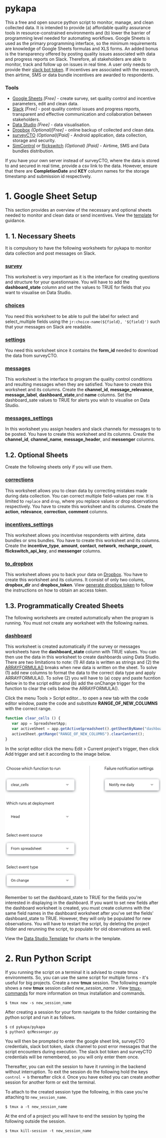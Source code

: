 # pykapa
This a free and open source python script to monitor, manage, and clean collected data. It is intended to provide (a) affordable quality assurance tools in resource-constrained environments and (b) lower the barrier of programming level needed for automating workflows. Google Sheets is used as the primary programming interface, so the minimum requirements are knowledge of Google Sheets formulas and XLS forms. An added bonus is the transparency offered by posting quality issues associated with data and progress reports on Slack. Therefore, all stakeholders are able to monitor, track and follow up on issues in real time. A user only needs to provide their [slack bot token](https://slack.dev/node-slack-sdk/tutorials/local-development). If incentives are associated with the research, then airtime, SMS or data bundle incentives are awarded to respondents.  
### Tools
- [Google Sheets](https://docs.google.com) *[Free]* - create survey, set quality control and incentive parameters, edit and clean data.
- [Slack](https://slack.com) *[Free]* - post quality control issues and progress reports, transparent and effective communication and collaboration between stakeholders.
- [Data Studio](https://datastudio.google.com) *[Free]* - data visualisation.
- [Dropbox](http://dropbox.com) *(Optional)[Free]* - online backup of collected and clean data.
- [surveyCTO](https://www.surveycto.com) *(Optional)[Paid]* - Android application, data collection, storage and security.
- [SimControl](https://new.simcontrol.co.za/) or [flickswitch](https://www.flickswitch.co.za) *(Optional) [Paid]* - Airtime, SMS and Data bundles distribution. 


If you have your own server instead of surveyCTO, where the data is stored to and secured in real time, provide a csv link to the data. However, ensure that there are **CompletionDate** and **KEY** column names for the storage timestamp and submission id respectively.

# 1. Google Sheet Setup
This section provides an overview of the necessary and optional sheets needed to monitor and clean data or send incentives. View the [template](https://docs.google.com/spreadsheets/d/1_DcvojpHzpZixOts6BApy0neiqtwjJkhVdMBqJVucgM/edit#gid=1956562684) for guidance.

## 1. 1. **Necessary Sheets**
It is compulsory to have the following worksheets for pykapa to monitor data collection and post messages on Slack.

### [survey](https://docs.google.com/spreadsheets/d/1_DcvojpHzpZixOts6BApy0neiqtwjJkhVdMBqJVucgM/edit#gid=1956562684)
This worksheet is very important as it is the interface for creating questions and structure for your questionnaire. You will have to add the **dashboard_state** column and set the values to TRUE for fields that you want to visualise on Data Studio.

### [choices](https://docs.google.com/spreadsheets/d/1_DcvojpHzpZixOts6BApy0neiqtwjJkhVdMBqJVucgM/edit#gid=1259247300)
You need this worksheet to be able to pull the label for select and select_multiple fields using the `jr:choice-name(${field}, '${field}')` such that your messages on Slack are readable.

### [settings](https://docs.google.com/spreadsheets/d/1_DcvojpHzpZixOts6BApy0neiqtwjJkhVdMBqJVucgM/edit#gid=1265829571)
You need this worksheet since it contains the **form_id** needed to download the data from surveyCTO.

### [messages](https://docs.google.com/spreadsheets/d/1_DcvojpHzpZixOts6BApy0neiqtwjJkhVdMBqJVucgM/edit#gid=281244287)
This worksheet is the interface to program the quality control conditions and resulting messages when they are satisfied. You have to create this worksheet and its columns. Create the **channel_id**, **message_relevance**, **message_label**,	**dashboard_state**,and **name** columns. Set the dashboard_sate values to TRUE for alerts you wish to visualise on Data Studio.

### [messages_settings](https://docs.google.com/spreadsheets/d/1_DcvojpHzpZixOts6BApy0neiqtwjJkhVdMBqJVucgM/edit#gid=445642130)
In this worksheet you assign headers and slack channels for messages to to be posted. You have to create this worksheet and its columns. Create the **channel_id**, **channel_name**, **message_header**, and **messenger** columns.

## 1.2. **Optional Sheets**
Create the following sheets only if you will use them.

### [corrections](https://docs.google.com/spreadsheets/d/1_DcvojpHzpZixOts6BApy0neiqtwjJkhVdMBqJVucgM/edit#gid=937346004)
This worksheet allows you to clean data by correcting mistakes made during data collection. You can correct multiple field-values per row. It is limited to `replace` and `drop`, where you replace values or drop observations respectively. You have to create this worksheet and its columns. Create the **action**, **relevance**,	**correction**,	**comment** columns. 

### [incentives_settings](https://docs.google.com/spreadsheets/d/1_DcvojpHzpZixOts6BApy0neiqtwjJkhVdMBqJVucgM/edit#gid=1255809361)
This worksheet allows you incentivise respondents with airtime, data bundles or sms bundles. You have to create this worksheet and its columns. Create the **incentive_type**, **amount**, **contact**, **network**, **recharge_count**, **flickswitch_api_key**, and **messenger** columns.

### [to_dropbox](https://docs.google.com/spreadsheets/d/1_DcvojpHzpZixOts6BApy0neiqtwjJkhVdMBqJVucgM/edit#gid=962194809)
This worksheet allows you to back your data on [Dropbox](http://dropbox.com). You have to create this worksheet and its columns. It consist of only two colums, **dropbox_dir** and **dropbox_token**. View [generate dropbox token](https://blogs.dropbox.com/developers/2014/05/generate-an-access-token-for-your-own-account/) to follow the instructions on how to obtain an access token.

## 1.3. **Programmatically Created Sheets**
The following worksheets are created automatically when the program is running. You must not create any worksheet with the following names. 

### [dashboard](https://docs.google.com/spreadsheets/d/1_DcvojpHzpZixOts6BApy0neiqtwjJkhVdMBqJVucgM/edit#gid=156439626)
This worksheet is created automatically if the survey or messages worksheets have the **dashboard_state** column with TRUE values. You can then use the data in this worksheet to create dashboards using Data Studio. There are two limitations to note: (1) All data is written as strings and (2) the [ARRAYFORMULA()](https://support.google.com/docs/answer/3093275?hl=en-GB) breaks when new data is written on the sheet. To solve (1) add new columns to format the data to the correct data type and apply ARRAYFORMULA(). To solve (2) you will have to (a) copy and paste fucntion below in to the script editor and (b) add the onChange trigger for the function to clear the cells below the ARRAYFORMULA().

Click the menu Tools > Script editor... to open a new tab with the code editor window, paste the code and substitute **RANGE_OF_NEW_COLUMNS** with the correct range.

```javascript
function clear_cells () {
   var app = SpreadsheetApp;
   var activeSheet = app.getActiveSpreadsheet().getSheetByName("dashboard");
   activeSheet.getRange("RANGE_OF_NEW_COLUMNS").clearContent();
}
```

In the script editor click the menu Edit > Current project's trigger, then click Add trigger and set it according to the image below.

![onChange Trigger](https://github.com/ikapadata/pykapa/blob/master/onChange%20Trigger.png)


Remember to set the dashboard_state to TRUE for the fields you're interested in displaying in the dashboard. If you want to set new fields after the dashboard worksheet is created, you must create columns with the same field names in the dashboard worksheet after you've set the fields' dashboard_state to TRUE. However, they will only be populated for new observations. You will have to restart the script, by deleting the project folder and rerunning the script, to populate for old observations as well.

View the [Data Studio Template](https://datastudio.google.com/open/1hXEBi3oDu9t7qVHvVNc3Z6dhrMkcPAtW) for charts in the template.
# 2. Run Python Script

If you running the script on a terminal it is advised to create tmux environments. So, you can use the same script for multiple forms - it's useful for big projects. Create a new **tmux** session. The following example shows a new **tmux** session called _new_session_name_ .
View [tmux-commands](https://gist.github.com/MohamedAlaa/2961058) for more information on tmux installation and commands.

    $ tmux new -s new_session_name

After creating a session for your form navigate to the folder containing the python script and run it as follows.

    $ cd pykapa/pykapa
    $ python3 qcMessenger.py

You will then be prompted to enter the google sheet link, surveyCTO credentials, slack bot token, slack channel to post error messages that the script encounters during execution. The slack bot token and surveyCTO credentials will be remembered, so you will only enter them once.

Thereafter, you can exit the session to have it running in the backend without interruption. To exit the session do the following hold the keys `control + b` thereafter click `d`. Once you have exited you can create another session for another form or exit the terminal.

To attach to the created session type the following, in this case you're attaching to `new_session_name`.

    $ tmux a -t new_session_name

At the end of a project you will have to end the session by typing the following outside the session.

    $ tmux kill-session -t new_session_name


